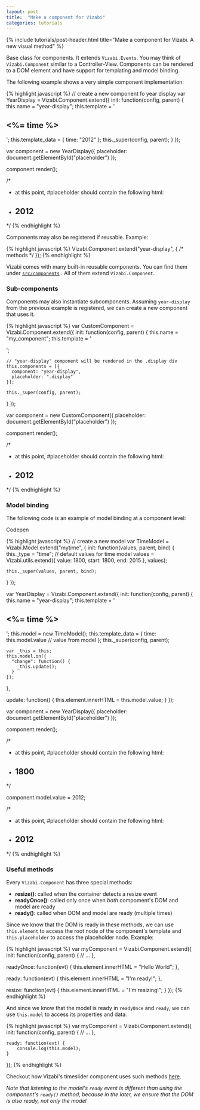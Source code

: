 ```yaml
---
layout: post
title:  "Make a component for Vizabi"
categories: tutorials
---
```


{%
  include tutorials/post-header.html
  title="Make a component for Vizabi. A new visual method"
%}
<!--more-->
<script >
function openComponentModelExample() {
  viewOnCodepen("Component-Model", "var TimeModel=Vizabi.Model.extend('mytime',{init:function(values,parent,bind){this._type='time';values=Vizabi.utils.extend({value:1800,start:1800,end:2015},values);this._super(values,parent,bind)}});var YearDisplay=Vizabi.Component.extend({init:function(config,parent){this.name='year-display';this.template='<h2><%= time %></h2>';this.model=new TimeModel();this.template_data={time:this.model.value};this._super(config,parent);var _this=this;this.model.on({'change':function(){_this.update()}})},update:function(evt){this.element.innerHTML=this.model.value}});var component=new YearDisplay({placeholder:document.getElementById('placeholder')});component.render();component.model.value=2012;");
}
</script>

Base class for components. It extends `Vizabi.Events`. You may think of `Vizabi.Component` similar to a Controller-View. Components can be rendered to a DOM element and have support for templating and model binding.

The following example shows a very simple component implementation:

{% highlight javascript %}
// create a new component fo year display
var YearDisplay = Vizabi.Component.extend({
  init: function(config, parent) {
    this.name = "year-display";
    this.template = '<h2><%= time %></h2>';
    this.template_data = { time: "2012" };
    this._super(config, parent);
  }
});

var component = new YearDisplay({
  placeholder: document.getElementById("placeholder")
});

component.render();

/*
 * at this point, #placeholder should contain the following html:
 * <h2>2012</h2>
 */
{% endhighlight %}

Components may also be registered if reusable. Example:

{% highlight javascript %}
Vizabi.Component.extend("year-display", {
  /* methods */
});
{% endhighlight %}

Vizabi comes with many built-in reusable components. You can find them under [`src/components`](https://github.com/Gapminder/vizabi/tree/develop/src/components) . All of them extend `Vizabi.Component`.


### Sub-components
Components may also instantiate subcomponents. Assuming `year-display` from the previous example is registered, we can create a new component that uses it.

{% highlight javascript %}
var CustomComponent = Vizabi.Component.extend({
  init: function(config, parent) {
    this.name = "my_component";
    this.template = '<div><div class="display"></div></div>';

    // "year-display" component will be rendered in the .display div
    this.components = [{
      component: "year-display",
      placeholder: ".display"
    }];

    this._super(config, parent);
  }
});

var component = new CustomComponent({
  placeholder: document.getElementById("placeholder")
});

component.render();

/*
 * at this point, #placeholder should contain the following html:
 * <div><div class="display"><h2>2012</h2></div></div>
 */
{% endhighlight %}

### Model binding

The following code is an example of model binding at a component level:

<p class="codepen">
    <a onclick="openComponentModelExample()" class="button code-btn">
        <i class="fa fa-codepen"></i> Codepen
    </a>
</p>

{% highlight javascript %}
// create a new model
var TimeModel = Vizabi.Model.extend("mytime", {
  init: function(values, parent, bind) {
    this._type = "time";
    // default values for time model
    values = Vizabi.utils.extend({
      value: 1800,
      start: 1800,
      end: 2015
    }, values);

    this._super(values, parent, bind);
  }
});

var YearDisplay = Vizabi.Component.extend({
  init: function(config, parent) {
    this.name = "year-display";
    this.template = '<h2><%= time %></h2>';
    this.model = new TimeModel();
    this.template_data = {
      time: this.model.value // value from model
    };
    this._super(config, parent);

    var _this = this;
    this.model.on({
      "change": function() {
        _this.update();
      }
    });
  },

  update: function() {
    this.element.innerHTML = this.model.value;
  }
});

var component = new YearDisplay({
  placeholder: document.getElementById("placeholder")
});

component.render();

/*
 * at this point, #placeholder should contain the following html:
 * <h2>1800</h2>
 */

component.model.value = 2012;

/*
 * at this point, #placeholder should contain the following html:
 * <h2>2012</h2>
 */
{% endhighlight %}

### Useful methods

Every `Vizabi.Component` has three special methods:

- **resize()**: called when the container detects a resize event
- **readyOnce()**: called only once when *both* compoment's DOM and model are ready
- **ready()**: called when DOM and model are ready (multiple times)

Since we know that the DOM is ready in these methods, we can use `this.element` to access the root node of the component's template and `this.placeholder` to access the placeholder node. Example:

{% highlight javascript %}
var myComponent = Vizabi.Component.extend({
  init: function(config, parent) {
    // ...
  },

  readyOnce: function(evt) {
    this.element.innerHTML = "Hello World";
  },

  ready: function(evt) {
    this.element.innerHTML = "I'm ready!";
  },

  resize: function(evt) {
    this.element.innerHTML = "I'm resizing!";
  }
});
{% endhighlight %}

And since we know that the model is ready in `readyOnce` and `ready`, we can use `this.model` to access its properties and data:

{% highlight javascript %}
var myComponent = Vizabi.Component.extend({
    init: function(config, parent) {
        // ...
    },

    ready: function(evt) {
        console.log(this.model);
    }
});
{% endhighlight %}

Checkout how Vizabi's timeslider component uses such methods [here](https://github.com/Gapminder/vizabi/blob/develop/src/components/_gapminder/timeslider/timeslider.js#L105).

*Note that listening to the model's `ready` event is different than using the component's `ready()` method, because in the later, we ensure that the DOM is also ready, not only the model*

